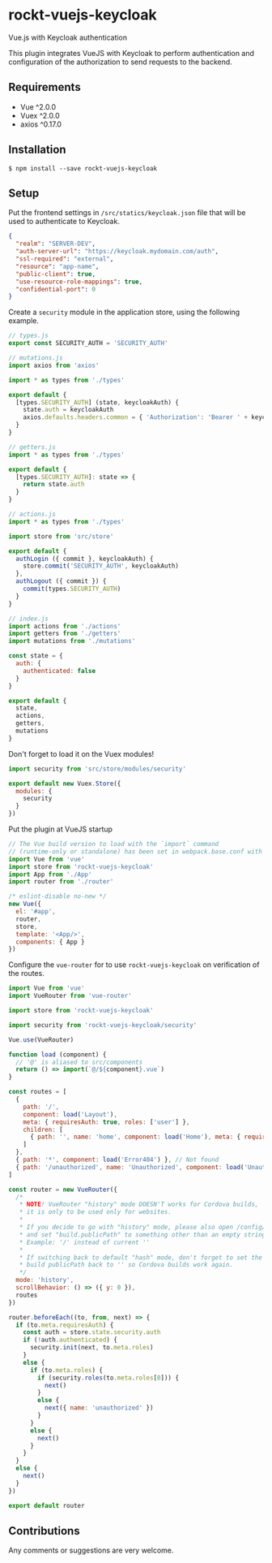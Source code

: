 rockt-vuejs-keycloak
=============================================================
Vue.js with Keycloak authentication

This plugin integrates VueJS with Keycloak to perform authentication and configuration of the authorization to send requests to the backend.

Requirements
-------------------------------------------------------------
* Vue ^2.0.0
* Vuex ^2.0.0
* axios ^0.17.0

Installation
-------------------------------------------------------------
```$ npm install --save rockt-vuejs-keycloak```

Setup
-------------------------------------------------------------
Put the frontend settings in ```/src/statics/keycloak.json``` file that will be used to authenticate to Keycloak.
```json
{
  "realm": "SERVER-DEV",
  "auth-server-url": "https://keycloak.mydomain.com/auth",
  "ssl-required": "external",
  "resource": "app-name",
  "public-client": true,
  "use-resource-role-mappings": true,
  "confidential-port": 0
}
```

Create a ```security``` module in the application store, using the following example.
```javascript
// types.js
export const SECURITY_AUTH = 'SECURITY_AUTH'
```

```javascript
// mutations.js
import axios from 'axios'

import * as types from './types'

export default {
  [types.SECURITY_AUTH] (state, keycloakAuth) {
    state.auth = keycloakAuth
    axios.defaults.headers.common = { 'Authorization': 'Bearer ' + keycloakAuth.token }
  }
}
```

```javascript
// getters.js
import * as types from './types'

export default {
  [types.SECURITY_AUTH]: state => {
    return state.auth
  }
}
```

```javascript
// actions.js
import * as types from './types'

import store from 'src/store'

export default {
  authLogin ({ commit }, keycloakAuth) {
    store.commit('SECURITY_AUTH', keycloakAuth)
  },
  authLogout ({ commit }) {
    commit(types.SECURITY_AUTH)
  }
}
```

```javascript
// index.js
import actions from './actions'
import getters from './getters'
import mutations from './mutations'

const state = {
  auth: {
    authenticated: false
  }
}

export default {
  state,
  actions,
  getters,
  mutations
}
```

Don't forget to load it on the Vuex modules!
```javascript
import security from 'src/store/modules/security'

export default new Vuex.Store({
  modules: {
    security
  }
})
```

Put the plugin at VueJS startup

```javascript
// The Vue build version to load with the `import` command
// (runtime-only or standalone) has been set in webpack.base.conf with an alias.
import Vue from 'vue'
import store from 'rockt-vuejs-keycloak'
import App from './App'
import router from './router'

/* eslint-disable no-new */
new Vue({
  el: '#app',  
  router,
  store,
  template: '<App/>',
  components: { App }
})

```

Configure the ```vue-router``` for to use ```rockt-vuejs-keycloak``` on verification of the routes.
```javascript
import Vue from 'vue'
import VueRouter from 'vue-router'

import store from 'rockt-vuejs-keycloak'

import security from 'rockt-vuejs-keycloak/security'

Vue.use(VueRouter)

function load (component) {
  // '@' is aliased to src/components
  return () => import(`@/${component}.vue`)
}

const routes = [
  {
    path: '/',
    component: load('Layout'),
    meta: { requiresAuth: true, roles: ['user'] },
    children: [
      { path: '', name: 'home', component: load('Home'), meta: { requiresAuth: true, roles: ['user'] } }      
    ]
  },  
  { path: '*', component: load('Error404') }, // Not found
  { path: '/unauthorized', name: 'Unauthorized', component: load('Unauthorized') } // Unauthorized
]

const router = new VueRouter({
  /*
   * NOTE! VueRouter "history" mode DOESN'T works for Cordova builds,
   * it is only to be used only for websites.
   *
   * If you decide to go with "history" mode, please also open /config/index.js
   * and set "build.publicPath" to something other than an empty string.
   * Example: '/' instead of current ''
   *
   * If switching back to default "hash" mode, don't forget to set the
   * build publicPath back to '' so Cordova builds work again.
   */
  mode: 'history',
  scrollBehavior: () => ({ y: 0 }),
  routes
})

router.beforeEach((to, from, next) => {
  if (to.meta.requiresAuth) {
    const auth = store.state.security.auth
    if (!auth.authenticated) {
      security.init(next, to.meta.roles)
    }
    else {
      if (to.meta.roles) {
        if (security.roles(to.meta.roles[0])) {
          next()
        }
        else {
          next({ name: 'unauthorized' })
        }
      }
      else {
        next()
      }
    }
  }
  else {
    next()
  }
})

export default router
```

Contributions
-----------------------------------------------------------
Any comments or suggestions are very welcome.
